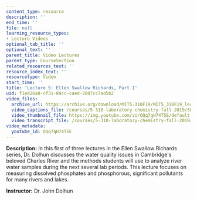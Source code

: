 ```yaml
---
content_type: resource
description: ''
end_time: ''
file: null
learning_resource_types:
- Lecture Videos
optional_tab_title: ''
optional_text: ''
parent_title: Video Lectures
parent_type: CourseSection
related_resources_text: ''
resource_index_text: ''
resourcetype: Video
start_time: ''
title: 'Lecture 5: Ellen Swallow Richards, Part 1'
uid: f1ed26a8-cf31-89cc-caed-2007cc7ad5b2
video_files:
  archive_url: https://archive.org/download/MIT5.310F19/MIT5_310F19_lec05_300k.mp4
  video_captions_file: /courses/5-310-laboratory-chemistry-fall-2019/5819f90547bf5589a83979469c1dbc37_OQq7qH74T5E.vtt
  video_thumbnail_file: https://img.youtube.com/vi/OQq7qH74T5E/default.jpg
  video_transcript_file: /courses/5-310-laboratory-chemistry-fall-2019/1a011af67db23b8138d9213119afc5af_OQq7qH74T5E.pdf
video_metadata:
  youtube_id: OQq7qH74T5E
---
```


**Description:** In this first of three lectures in the Ellen Swallow Richards series, Dr. Dolhun discusses the water quality issues in Cambridge's beloved Charles River and the methods students will use to analyze river water samples during the next several lab periods. This lecture focuses on measuring dissolved phosphates and phosphorous, significant pollutants for many rivers and lakes.

**Instructor:** Dr. John Dolhun